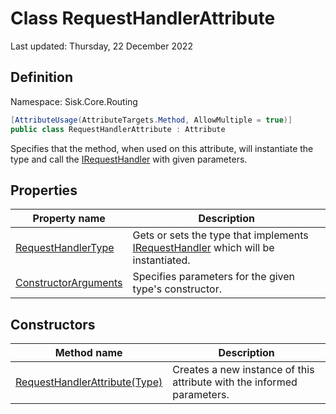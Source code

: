 # Class RequestHandlerAttribute
Last updated: Thursday, 22 December 2022

## Definition
Namespace: Sisk.Core.Routing

```csharp
[AttributeUsage(AttributeTargets.Method, AllowMultiple = true)]
public class RequestHandlerAttribute : Attribute
```

Specifies that the method, when used on this attribute, will instantiate the type and call the [IRequestHandler](/spec/Sisk/Core/Routing/Handlers/IRequestHandler) with given parameters.

## Properties

| Property name | Description |
| --- | --- |
| [RequestHandlerType](/spec/Sisk/Core/Routing/RequestHandlerAttribute/RequestHandlerType) | Gets or sets the type that implements [IRequestHandler](/spec/Sisk/Core/Routing/Handlers/IRequestHandler) which will be instantiated. | 
| [ConstructorArguments](/spec/Sisk/Core/Routing/RequestHandlerAttribute/ConstructorArguments) | Specifies parameters for the given type's constructor. | 

## Constructors

| Method name | Description |
| --- | --- |
| [RequestHandlerAttribute(Type)](/spec/Sisk/Core/Routing/RequestHandlerAttribute/_ctor--Type) | Creates a new instance of this attribute with the informed parameters. | 

